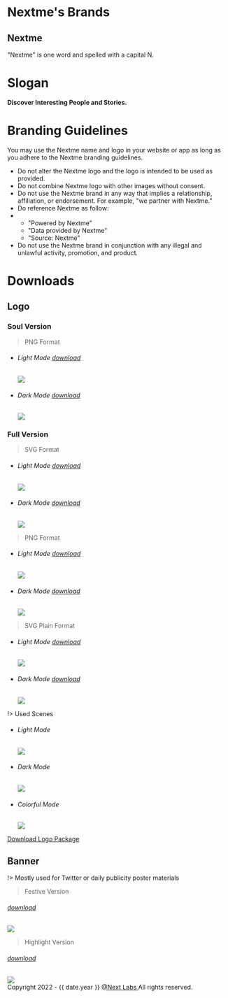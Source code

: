# Nextme's Brands

## Nextme

<p>"Nextme" is one word and spelled with a capital N.</p>

# Slogan

<strong>Discover Interesting People and Stories.</strong>

# Branding Guidelines

<p>You may use the Nextme name and logo in your website or app as long as you adhere to the Nextme branding guidelines.</p>

<ul class='pb-8'>
  <li>Do not alter the Nextme logo and the logo is intended to be used as provided.</li>
  <li>Do not combine Nextme logo with other images without consent.</li>
  <li>Do not use the Nextme brand in any way that implies a relationship, affiliation, or endorsement. For example, "we partner with Nextme."</li>
  <li>Do reference Nextme as follow:</li>
  <li>
    <ul class='list-disc'>
      <li>"Powered by Nextme"</li>
      <li>"Data provided by Nextme"</li>
      <li>"Source: Nextme"</li>
    </ul>
  </li>
  <li>Do not use the Nextme brand in conjunction with any illegal and unlawful activity, promotion, and product.</li>
</ul>

# Downloads

## Logo

### Soul Version

> PNG Format

<ul class='flex sm:gap-x-8'>
  <li>
    <h6 class='pb-4'>Light Mode
      <a class='ml-1' href='assets/images/logo/logo.png' download='Nextme_Logo_Light'>download</a>
    </h6>
    <img class='rounded-md' src='assets/images/logo/logo.png' />
  </li>
  <li>
    <h6 class='pb-4'>Dark Mode
     <a class='ml-1' href='assets/images/logo/logo_dark.png' download='Nextme_Logo_Dark'>download</a>
    </h6>
    <img class='rounded-md' src='assets/images/logo/logo_dark.png' />
  </li>
</ul>

### Full Version

> SVG Format

<ul class='flex sm:gap-x-8'>
  <li>
    <h6 class='pb-4'>Light Mode
      <a class='ml-1' href='assets/images/logo/logo_pro.svg' download='Nextme_Logo_Pro_Light'>download</a>
    </h6>
    <img class='rounded-md bg-black' src='assets/images/logo/logo_pro.svg' />
  </li>
  <li>
    <h6 class='pb-4'>Dark Mode
      <a class='ml-1' href='assets/images/logo/logo_pro_dark.svg' download='Nextme_Logo_Pro_Dark'>download</a>
    </h6>
    <img class='rounded-md bg-white' src='assets/images/logo/logo_pro_dark.svg' />
  </li>
</ul>

> PNG Format

<ul class='flex sm:gap-x-8'>
  <li>
    <h6 class='pb-4'>Light Mode
      <a class='ml-1' href='assets/images/logo/logo_pro.png' download='Nextme_Logo_Pro_Light'>download</a>
    </h6>
    <img class='rounded-md bg-black' src='assets/images/logo/logo_pro.png' />
  </li>
  <li>
    <h6 class='pb-4'>Dark Mode
      <a class='ml-1' href='assets/images/logo/logo_pro_dark.png' download='Nextme_Logo_Pro_Dark'>download</a>
    </h6>
    <img class='rounded-md bg-white' src='assets/images/logo/logo_pro_dark.png' />
  </li>
</ul>

> SVG Plain Format

<ul class='flex sm:gap-x-8'>
  <li>
    <h6 class='pb-4'>Light Mode
      <a class='ml-1' href='assets/images/logo/logo_plain.svg' download='Nextme_Logo_Pro_Light'>download</a>
    </h6>
    <img class='rounded-md bg-black' src='assets/images/logo/logo_plain.svg' />
  </li>
  <li>
    <h6 class='pb-4'>Dark Mode
      <a class='ml-1' href='assets/images/logo/logo_plain_dark.svg' download='Nextme_Logo_Pro_Dark'>download</a>
    </h6>
    <img class='rounded-md bg-white' src='assets/images/logo/logo_plain_dark.svg' />
  </li>
</ul>

!> Used Scenes

<ul class='flex gap-12'>
  <li>
    <h6 class='py-4'>Light Mode</h6>
    <div class='mx-auto rounded-full bg-violet-600 w-16 h-16 flex justify-center items-center hover:scale-110 transition'>
      <img class='p-2' src='assets/images/logo/logo_plain.svg' />
    </div>
  </li>
  <li>
    <h6 class='py-4'>Dark Mode</h6>
    <div class='mx-auto rounded-full bg-gray-200 w-16 h-16 flex justify-center items-center hover:scale-110 transition'>
      <img class='p-2' src='assets/images/logo/logo_plain_dark.svg' />
    </div>
  </li>
  <li>
    <h6 class='py-4'>Colorful Mode</h6>
    <div class='mx-auto rounded-full bg-black w-16 h-16 flex justify-center items-center hover:scale-110 transition'>
      <img class='p-2' src='assets/images/logo/logo.png' />
    </div>
  </li>
</ul>

<section class='pt-24 pb-6 text-center'>
<a class='bg-black p-4 px-8 rounded-full' href='assets/images/logo.zip' download='Nextme_Logo'>Download Logo Package</a>
</section>

## Banner

!> Mostly used for Twitter or daily publicity poster materials

> Festive Version

<section>
  <h6 class='pb-4'>
    <a class='ml-1' href='assets/images/banner/Brand_Banner_01.jpg' download='Nextme_Brand_Banner_01'>download</a>
  </h6>
  <img class='rounded-lg' src='assets/images/banner/Brand_Banner_01.jpg' />
</section>

> Highlight Version

<section>
  <h6 class='pb-4'>
    <a class='ml-1' href='assets/images/banner/Brand_Banner_02.jpg' download='Nextme_Brand_Banner_02'>download</a>
  </h6>
  <img class='rounded-lg' src='assets/images/banner/Brand_Banner_02.jpg' />
</section>

<footer class='pt-20 max-sm:pb-8 text-center safe-area-inset-bottom text-sm text-neutral-700'>
  <label>Copyright 2022 - {{ date.year }} </label>
  <a 
    href='https://nextme.one'
    target="_blank"
    rel="noopener noreferrer nofollow"
    class='mx-0.5 bg-clip-text !text-transparent bg-gradient-to-r from-sky-500 to-fuchsia-500'
  >@Next Labs
  </a>
  <label className="-ml-0.5">All rights reserved.</label>
</footer>
